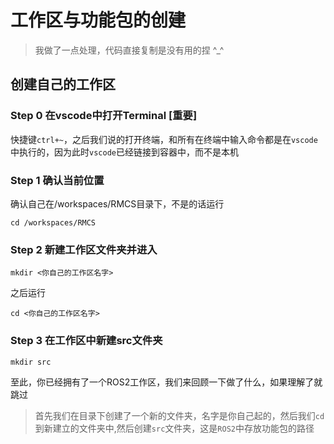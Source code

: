 # 工作区与功能包的创建

> 我做了一点处理，代码直接复制是没有用的捏 ^_^

## 创建自己的工作区

### Step 0 在vscode中打开Terminal [重要]
快捷键`ctrl+~`，之后我们说的打开终端，和所有在终端中输入命令都是在`vscode`中执行的，因为此时`vscode`已经链接到容器中，而不是本机
### Step 1 确认当前位置

确认自己在/workspaces/RMCS目录下，不是的话运行
```[shell]
cd /workspaces/RMCS
```
### Step 2 新建工作区文件夹并进入
```[shell]
mkdir <你自己的工作区名字>
```
之后运行
```[shell]
cd <你自己的工作区名字>
```

### Step 3 在工作区中新建src文件夹

```
mkdir src
```

至此，你已经拥有了一个ROS2工作区，我们来回顾一下做了什么，如果理解了就跳过
> 首先我们在目录下创建了一个新的文件夹，名字是你自己起的，然后我们`cd` 到新建立的文件夹中,然后创建`src`文件夹，这是`ROS2`中存放功能包的路径